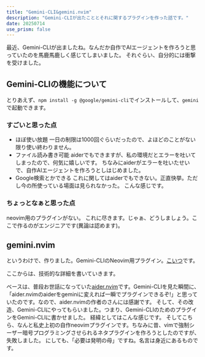 ```yaml
---
title: "Gemini-CLI&gemini.nvim"
description: "Gemini-CLIが出たこととそれに関するプラグインを作った話です。"
date: 20250714
use_prism: false
---
```

最近、Gemini-CLIが出ましたね。なんだか自作でAIエージェントを作ろうと思っていたのを馬鹿馬鹿しく感じてしまいました。
それぐらい、自分的には衝撃を受けました。
## Gemini-CLIの機能について
とりあえず、`npm install -g @google/gemini-cli`でインストールして、`gemini`で起動できます。
### すごいと思った点


- ほぼ使い放題
    一日の制限は1000回ぐらいだったので、よほどのことがない限り使い終わりません。
- ファイル読み書き可能
    aiderでもできますが、私の環境だとエラーを吐いてしまったので、何気に嬉しいです。
    ちなみにaiderがエラーを吐いたせいで、自作AIエージェントを作ろうとしはじめました。
- Google検索とかできる
    これに関してはaiderでもできない。正直快挙。ただし今の所使っている場面は見られなかった。
こんな感じです。
### ちょっとなぁと思った点
neovim用のプラグインがない。
これに尽きます。じゃぁ、どうしましょう。ここで作るのがエンジニアです(異論は認めます)。
## gemini.nvim
というわけで、作りました。Gemini-CLIのNeovim用プラグイン。[こいつ](https://github.com/shizukani-cp/gemini.nvim)です。

ここからは、技術的な詳細を書いていきます。

ベースは、普段お世話になっていた[aider.nvim](https://github.com//aider.nvim)です。Gemini-CLIを見た瞬間に、「aider.nvimのaiderをgeminiに変えれば一瞬でプラグインできるぞ!」と思っていたのです。なので、aider.nvimの作者の[](https://github.com/)さんには感謝です。
そして、その改造、Gemini-CLIにやってもらいました。つまり、Gemini-CLIのためのプラグインをGemini-CLIに書かせました。
経緯としてはこんな感じです。
そしてこちら、なんと私史上初の自作neovimプラグインです。ちなみに昔、vimで強制シーザー暗号プログラミングさせられるネタプラグインを作ろうとしたのですが、失敗しました。
にしても、「必要は発明の母」ですね。名言は身近にあるものです。
